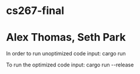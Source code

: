 # cs267-final
# Alex Thomas, Seth Park

In order to run unoptimized code input:
cargo run

To run the optimized code input:
cargo run --release
